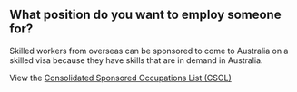 ## What position do you want to employ someone for?

Skilled workers from overseas can be sponsored to come to Australia on a skilled visa because they have skills that are in demand in Australia.

View the [Consolidated Sponsored Occupations List (CSOL)](https://www.border.gov.au/Trav/Work/Work/Skills-assessment-and-assessing-authorities/skilled-occupations-lists/CSOL)
